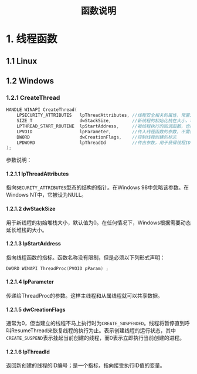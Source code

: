 <div align = "center">
	<font size = "5">
    	<b>函数说明</b>
    </font>    
</div>

# 1. 线程函数

## 1.1 Linux

## 1.2 Windows

### 1.2.1 CreateThread

```cpp
HANDLE WINAPI CreateThread(
    LPSECURITY_ATTRIBUTES   lpThreadAttributes, //线程安全相关的属性，常置为NULL
    SIZE_T                  dwStackSize,        //新线程的初始化栈在大小，可设置为0
    LPTHREAD_START_ROUTINE  lpStartAddress,     //被线程执行的回调函数，也称为线程函数
    LPVOID                  lpParameter,        //传入线程函数的参数，不需传递参数时为NULL
    DWORD                   dwCreationFlags,    //控制线程创建的标志
    LPDWORD                 lpThreadId          //传出参数，用于获得线程ID，如果为NULL则不返回线程ID
);
```

参数说明：

#### 1.2.1.1 lpThreadAttributes

指向`SECURITY_ATTRIBUTES`型态的结构的指针。在Windows 98中忽略该参数。在Windows NT中，它被设为NULL。

#### 1.2.1.2 dwStackSize

用于新线程的初始堆栈大小，默认值为0。在任何情况下，Windows根据需要动态延长堆栈的大小。

#### 1.2.1.3 lpStartAddress

指向线程函数的指标。函数名称没有限制，但是必须以下列形式声明：
```cpp
DWORD WINAPI ThreadProc(PVOID pParam) ;
```

#### 1.2.1.4 lpParameter

传递给ThreadProc的参数。这样主线程和从属线程就可以共享数据。

#### 1.2.1.5 dwCreationFlags

通常为0，但当建立的线程不马上执行时为`CREATE_SUSPENDED`。线程将暂停直到呼叫ResumeThread来恢复线程的执行为止。表示创建线程的运行状态，其中`CREATE_SUSPEND`表示挂起当前创建的线程，而0表示立即执行当前创建的进程。

#### 1.2.1.6 lpThreadId

返回新创建的线程的ID编号；是一个指标，指向接受执行ID值的变量。 
